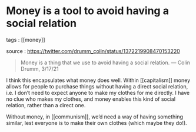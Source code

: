 # Money is a tool to avoid having a social relation

tags
: [[money]]

source
: https://twitter.com/drumm_colin/status/1372219908470153220

> Money is a thing that we use to avoid having a social relation. &#x2014; Colin Drumm, 3/17/21

I think this encapsulates what money does well. Within [[capitalism]] money allows for people to purchase things without having a direct social relation, i.e. I don&rsquo;t need to expect anyone to make my clothes for me directly. I have no clue who makes my clothes, and money enables this kind of social relation, rather than a direct one.

Without money, in [[communism]], we&rsquo;d need a way of having something similar, lest everyone is to make their own clothes (which maybe they do!).
